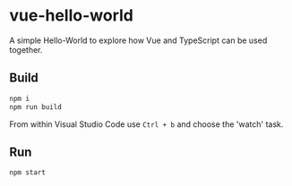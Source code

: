 # vue-hello-world

A simple Hello-World to explore how Vue and TypeScript can be used together.

## Build

``` bash
npm i
npm run build
```

From within Visual Studio Code use `Ctrl + b` and choose the 'watch' task.

## Run

``` bash
npm start
```
